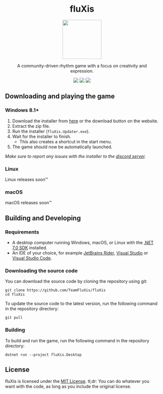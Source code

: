 <h1 align="center">fluXis</h1>
<p align="center"><img src="https://fluXis.flux.moe/src/assets/images/icon.png" width="128"/></p>
<p align="center">A community-driven rhythm game with a focus on creativity and expression.</p>

<p align="center">
<a href="https://github.com/TeamFluXis/fluXis/releases"><img src="https://img.shields.io/github/v/release/TeamFluXis/fluXis"></a>
<a href="https://crowdin.com/project/fluxis"><img src="https://badges.crowdin.net/fluxis/localized.svg"/></a>
<a href="https://github.com/TeamFluXis/fluXis/blob/main/LICENSE.md"><img src="https://img.shields.io/github/license/TeamFluXis/fluXis"></a>

</p>

## Downloading and playing the game
### Windows 8.1+
1. Download the installer from [here](https://dl.flux.moe/fluXis/updater.zip) or the download button on the website.
2. Extract the zip file.
3. Run the installer (`fluXis.Updater.exe`).
4. Wait for the installer to finish.
    - This also creates a shortcut in the start menu.
5. The game should now be automatically launched.

*Make sure to report any issues with the installer to the [discord server](https://discord.gg/29hMftpNq9).*

### Linux
Linux releases soon™

### macOS
macOS releases soon™

## Building and Developing
### Requirements
* A desktop computer running Windows, macOS, or Linux with the [.NET 7.0 SDK](https://dotnet.microsoft.com/download) installed.
* An IDE of your choice, for example [JetBrains Rider](https://www.jetbrains.com/rider/), [Visual Studio](https://visualstudio.microsoft.com/vs/) or [Visual Studio Code](https://code.visualstudio.com/).

### Downloading the source code
You can download the source code by cloning the repository using git:
```shell
git clone https://github.com/TeamFluXis/fluXis
cd fluXis
```

To update the source code to the latest version, run the following command in the repository directory:
```shell
git pull
```

### Building
To build and run the game, run the following command in the repository directory:
```shell
dotnet run --project fluXis.Desktop
```

## License
fluXis is licensed under the [MIT License](LICENSE). tl;dr: You can do whatever you want with the code, as long as you include the original license.
